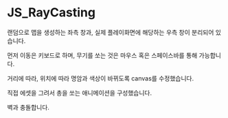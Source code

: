 # JS_RayCasting

랜덤으로 맵을 생성하는 좌측 창과, 실제 플레이화면에 해당하는 우측 창이 분리되어 있습니다.

먼저 이동은 키보드로 하며, 무기를 쏘는 것은 마우스 혹은 스페이스바를 통해 가능합니다.

거리에 따라, 위치에 따라 명암과 색상이 바뀌도록 canvas를 수정했습니다.

직접 에셋을 그려서 총을 쏘는 애니메이션을 구성했습니다.

벽과 충돌합니다.
